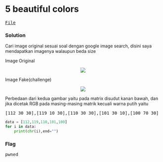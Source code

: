 <h1><b>5 beautiful colors</h1></b>
<pre>
<a href="https://ringzer0ctf.com/files/bf581c561411f3e3aeeb45e93a3880e9.zip">File</a>
</pre>
</b><h3>Solution</h3></b>
<p>Cari image original sesuai soal dengan google image search, disini saya mendapatkan imagenya walaupun beda size</p>
<p>Image Original</p>
<p align='center'>
  <img src="https://github.com/enomarozi/RingZer0CTF/blob/master/Steganography/Image/Real_image.png">
</p>
<p>Image Fake(challenge)</p>
<p align='center'>
  <img src="https://github.com/enomarozi/RingZer0CTF/blob/master/Steganography/Image/41250d2f058fcf724ecef0ee6e92ef10.png">
</p>
<p>Perbedaan dari kedua gambar yaitu pada matrix disudut kanan bawah, dan jika dicetak RGB pada masing-masing matrik kecuali warna putih yaitu</p>
<pre>
[112 30 30],[119 10 30],[110 30 30],[101 30 10],[100 70 30]
</pre>

```python
data = [112,119,110,101,100]
for i in data:
    print(chr(i),end="")
```
</b><h3>Flag</h3></b>
<pre>
pwned
</pre>
